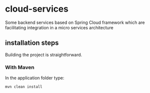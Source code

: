 # cloud-services

Some backend services based on Spring Cloud framework which are facilitating integration in a micro services architecture

## installation steps

Building the project is straightforward.

### With Maven

In the application folder type:
```sh
mvn clean install
```
